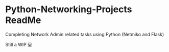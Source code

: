 # Python-Networking-Projects ReadMe

Completing Network Admin related tasks using Python (Netmiko and Flask)

Still a WIP :computer: